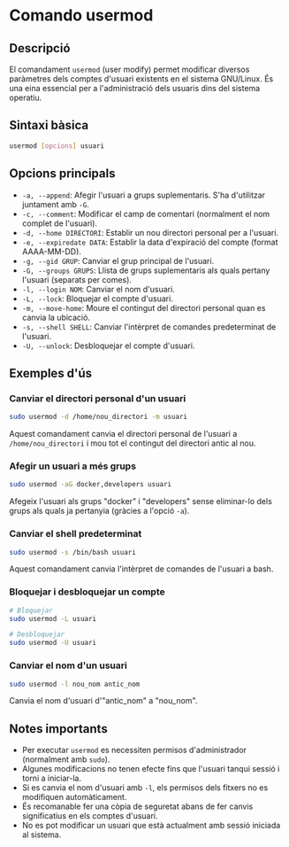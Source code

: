 # Comando usermod

## Descripció

El comandament `usermod` (user modify) permet modificar diversos paràmetres dels comptes d'usuari existents en el sistema GNU/Linux. És una eina essencial per a l'administració dels usuaris dins del sistema operatiu.

## Sintaxi bàsica

```bash
usermod [opcions] usuari
```

## Opcions principals

- `-a, --append`: Afegir l'usuari a grups suplementaris. S'ha d'utilitzar juntament amb `-G`.
- `-c, --comment`: Modificar el camp de comentari (normalment el nom complet de l'usuari).
- `-d, --home DIRECTORI`: Establir un nou directori personal per a l'usuari.
- `-e, --expiredate DATA`: Establir la data d'expiració del compte (format AAAA-MM-DD).
- `-g, --gid GRUP`: Canviar el grup principal de l'usuari.
- `-G, --groups GRUPS`: Llista de grups suplementaris als quals pertany l'usuari (separats per comes).
- `-l, --login NOM`: Canviar el nom d'usuari.
- `-L, --lock`: Bloquejar el compte d'usuari.
- `-m, --move-home`: Moure el contingut del directori personal quan es canvia la ubicació.
- `-s, --shell SHELL`: Canviar l'intèrpret de comandes predeterminat de l'usuari.
- `-U, --unlock`: Desbloquejar el compte d'usuari.

## Exemples d'ús

### Canviar el directori personal d'un usuari

```bash
sudo usermod -d /home/nou_directori -m usuari
```

Aquest comandament canvia el directori personal de l'usuari a `/home/nou_directori` i mou tot el contingut del directori antic al nou.

### Afegir un usuari a més grups

```bash
sudo usermod -aG docker,developers usuari
```

Afegeix l'usuari als grups "docker" i "developers" sense eliminar-lo dels grups als quals ja pertanyia (gràcies a l'opció `-a`).

### Canviar el shell predeterminat

```bash
sudo usermod -s /bin/bash usuari
```

Aquest comandament canvia l'intèrpret de comandes de l'usuari a bash.

### Bloquejar i desbloquejar un compte

```bash
# Bloquejar
sudo usermod -L usuari

# Desbloquejar
sudo usermod -U usuari
```

### Canviar el nom d'un usuari

```bash
sudo usermod -l nou_nom antic_nom
```

Canvia el nom d'usuari d'"antic_nom" a "nou_nom".

## Notes importants

- Per executar `usermod` es necessiten permisos d'administrador (normalment amb `sudo`).
- Algunes modificacions no tenen efecte fins que l'usuari tanqui sessió i torni a iniciar-la.
- Si es canvia el nom d'usuari amb `-l`, els permisos dels fitxers no es modifiquen automàticament.
- És recomanable fer una còpia de seguretat abans de fer canvis significatius en els comptes d'usuari.
- No es pot modificar un usuari que està actualment amb sessió iniciada al sistema.
